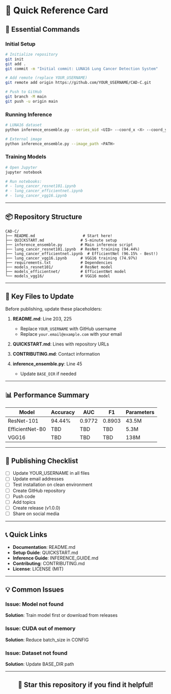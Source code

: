 # 🎯 Quick Reference Card

## 📝 Essential Commands

### Initial Setup
```bash
# Initialize repository
git init
git add .
git commit -m "Initial commit: LUNA16 Lung Cancer Detection System"

# Add remote (replace YOUR_USERNAME)
git remote add origin https://github.com/YOUR_USERNAME/CAD-C.git

# Push to GitHub
git branch -M main
git push -u origin main
```

### Running Inference
```bash
# LUNA16 dataset
python inference_ensemble.py --series_uid <UID> --coord_x <X> --coord_y <Y> --coord_z <Z>

# External image
python inference_ensemble.py --image_path <PATH>
```

### Training Models
```bash
# Open Jupyter
jupyter notebook

# Run notebooks:
# - lung_cancer_resnet101.ipynb
# - lung_cancer_efficientnet.ipynb
# - lung_cancer_vgg16.ipynb
```

---

## 📦 Repository Structure

```
CAD-C/
├── README.md                     # Start here!
├── QUICKSTART.md                # 5-minute setup
├── inference_ensemble.py        # Main inference script
├── lung_cancer_resnet101.ipynb  # ResNet training (94.44%)
├── lung_cancer_efficientnet.ipynb  # EfficientNet (96.15% - Best!)
├── lung_cancer_vgg16.ipynb      # VGG16 training (74.97%)
├── requirements.txt             # Dependencies
├── models_resnet101/            # ResNet model
├── models_efficientnet/         # EfficientNet model
└── models_vgg16/                # VGG16 model
```

---

## 🎯 Key Files to Update

Before publishing, update these placeholders:

1. **README.md**: Line 203, 225
   - Replace `YOUR_USERNAME` with GitHub username
   - Replace `your.email@example.com` with your email

2. **QUICKSTART.md**: Lines with repository URLs

3. **CONTRIBUTING.md**: Contact information

4. **inference_ensemble.py**: Line 45
   - Update `BASE_DIR` if needed

---

## 📊 Performance Summary

| Model | Accuracy | AUC | F1 | Parameters |
|-------|----------|-----|-----|------------|
| ResNet-101 | 94.44% | 0.9772 | 0.8903 | 43.5M |
| EfficientNet-B0 | TBD | TBD | TBD | 5.3M |
| VGG16 | TBD | TBD | TBD | 138M |

---

## 🚀 Publishing Checklist

- [ ] Update YOUR_USERNAME in all files
- [ ] Update email addresses
- [ ] Test installation on clean environment
- [ ] Create GitHub repository
- [ ] Push code
- [ ] Add topics
- [ ] Create release (v1.0.0)
- [ ] Share on social media

---

## 📞 Quick Links

- **Documentation**: README.md
- **Setup Guide**: QUICKSTART.md
- **Inference Guide**: INFERENCE_GUIDE.md
- **Contributing**: CONTRIBUTING.md
- **License**: LICENSE (MIT)

---

## 💡 Common Issues

### Issue: Model not found
**Solution**: Train model first or download from releases

### Issue: CUDA out of memory
**Solution**: Reduce batch_size in CONFIG

### Issue: Dataset not found
**Solution**: Update BASE_DIR path

---

<div align="center">

## 🌟 Star this repository if you find it helpful!

</div>
